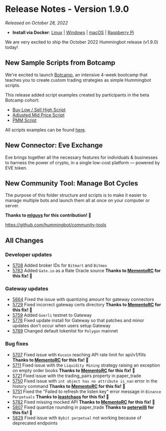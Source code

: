 # Release Notes - Version 1.9.0

*Released on October 28, 2022*

- **Install via Docker**: [Linux](/installation/docker/#linuxubuntu) | [Windows](/installation/docker/#windows) | [macOS](/installation/docker/#macos) | [Raspberry Pi](/installation/raspberry-pi/#install-via-docker)

We are very excited to ship the October 2022 Hummingbot release (v1.9.0) today!

## New Sample Scripts from Botcamp

We're excited to launch [Botcamp](/botcamp), an intensive 4-week bootcamp that teaches you to create custom trading strategies as simple Hummingbot scripts.

This release added script examples created by participants in the beta Botcamp cohort:

- [Buy Low / Sell High Script](https://github.com/hummingbot/hummingbot/pull/5724)
- [Adjusted Mid Price Script](https://github.com/hummingbot/hummingbot/pull/5742)
- [PMM Script](https://github.com/hummingbot/hummingbot/pull/5802)

All scripts examples can be found [here](/scripts/examples/).

## New Connector: Eve Exchange

Eve brings together all the necessary features for individuals & businesses to harness the power of crypto, in a single low-cost platform — powered by EVE token.

## New Community Tool: Manage Bot Cycles

The purpose of this folder structure and scripts is to make it easier to manage multiple bots and launch them all at once on your computer or server.

**Thanks to [mlguys](https://github.com/mlguys) for this contribution! 🙏**

<https://github.com/hummingbot/community-tools>

## All Changes

### Developer updates

- [5708](https://github.com/hummingbot/hummingbot/pull/5708) Added broker IDs for `Bitmart` and `Bitmex`
- [5783](https://github.com/hummingbot/hummingbot/pull/5783) Added `Gate.io` as a Rate Oracle source **Thanks to [MementoRC](https://github.com/MementoRC) for this fix! 🙏**

### Gateway updates

- [5664](https://github.com/hummingbot/hummingbot/pull/5664) Fixed the issue with quantizing amount for gateway connectors
- [5729](https://github.com/hummingbot/hummingbot/pull/5729) Fixed incorrect gateway certs directory **Thanks to [MementoRC](https://github.com/MementoRC) for this fix! 🙏**
- [5759](https://github.com/hummingbot/hummingbot/pull/5759) Added `Goerli` testnet to Gateway
- [5776](https://github.com/hummingbot/hummingbot/pull/5776) Fixed update install for Gateway so that patches and minor updates don't occur when users setup Gateway
- [5789](https://github.com/hummingbot/hummingbot/pull/5789) Changed default tokenlist for `Polygon` mainnet

### Bug fixes

- [5707](https://github.com/hummingbot/hummingbot/pull/5707) Fixed issue with `Kucoin` reaching API rate limit for api/v1/fills **Thanks to [MementoRC](https://github.com/MementoRC) for this fix! 🙏**
- [5711](https://github.com/hummingbot/hummingbot/pull/5711) Fixed issue with the `Liquidity Mining` strategy raising an exception on empty order books **Thanks to [MementoRC](https://github.com/MementoRC) for this fix! 🙏**
- [5721](https://github.com/hummingbot/hummingbot/pull/5721) Fixed issue with the trading_pairs property in paper_trade
- [5750](https://github.com/hummingbot/hummingbot/pull/5750) Fixed issue with `int object has no attribute is_nan` error in the history command **Thanks to [MementoRC](https://github.com/MementoRC) for this fix! 🙏**
- [5751](https://github.com/hummingbot/hummingbot/pull/5751) Fixed the "Failed to refresh the listen key" error message in `Binance Perpetuals` **Thanks to [leastchaos](https://github.com/leastchaos) for this fix! 🙏**
- [5782](https://github.com/hummingbot/hummingbot/pull/5782) Fixed missing mocked API **Thanks to [MementoRC](https://github.com/MementoRC) for this fix! 🙏**
- [5807](https://github.com/hummingbot/hummingbot/pull/5807) Fixed quantize rounding in paper_trade **Thanks to [peterwilli](https://github.com/peterwilli) for this fix! 🙏**
- [5829](https://github.com/hummingbot/hummingbot/pull/5829) Fixed issue with `Bybit perpetual` not working because of deprecated endpoints
